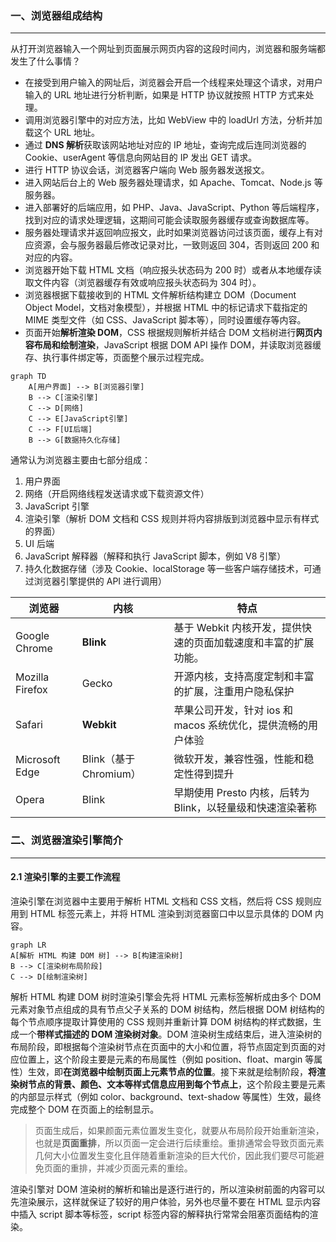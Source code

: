 ### 一、浏览器组成结构

---

从打开浏览器输入一个网址到页面展示网页内容的这段时间内，浏览器和服务端都发生了什么事情？

- 在接受到用户输入的网址后，浏览器会开启一个线程来处理这个请求，对用户输入的 URL 地址进行分析判断，如果是 HTTP 协议就按照 HTTP 方式来处理。
- 调用浏览器引擎中的对应方法，比如 WebView 中的 loadUrl 方法，分析并加载这个 URL 地址。
- 通过 **DNS 解析**获取该网站地址对应的 IP 地址，查询完成后连同浏览器的 Cookie、userAgent 等信息向网站目的 IP 发出 GET 请求。
- 进行 HTTP 协议会话，浏览器客户端向 Web 服务器发送报文。
- 进入网站后台上的 Web 服务器处理请求，如 Apache、Tomcat、Node.js 等服务器。
- 进入部署好的后端应用，如 PHP、Java、JavaScript、Python 等后端程序，找到对应的请求处理逻辑，这期间可能会读取服务器缓存或查询数据库等。
- 服务器处理请求并返回响应报文，此时如果浏览器访问过该页面，缓存上有对应资源，会与服务器最后修改记录对比，一致则返回 304，否则返回 200 和对应的内容。
- 浏览器开始下载 HTML 文档（响应报头状态码为 200 时）或者从本地缓存读取文件内容（浏览器缓存有效或响应报头状态码为 304 时）。
- 浏览器根据下载接收到的 HTML 文件解析结构建立 DOM（Document Object Model，文档对象模型），并根据 HTML 中的标记请求下载指定的 MIME 类型文件（如 CSS、JavaScript 脚本等），同时设置缓存等内容。
- 页面开始**解析渲染 DOM**，CSS 根据规则解析并结合 DOM 文档树进行**网页内容布局和绘制渲染**，JavaScript 根据 DOM API 操作 DOM，并读取浏览器缓存、执行事件绑定等，页面整个展示过程完成。

```mermaid
graph TD
    A[用户界面] --> B[浏览器引擎]
    B --> C[渲染引擎]
    C --> D[网络]
    C --> E[JavaScript引擎]
    C --> F[UI后端]
    B --> G[数据持久化存储]
```

通常认为浏览器主要由七部分组成：

1. 用户界面
2. 网络（开启网络线程发送请求或下载资源文件）
3. JavaScript 引擎
4. 渲染引擎（解析 DOM 文档和 CSS 规则并将内容排版到浏览器中显示有样式的界面）
5. UI 后端
6. JavaScript 解释器（解释和执行 JavaScript 脚本，例如 V8 引擎）
7. 持久化数据存储（涉及 Cookie、localStorage 等一些客户端存储技术，可通过浏览器引擎提供的 API 进行调用）

| 浏览器          | 内核                   | 特点                                                         |
| --------------- | ---------------------- | ------------------------------------------------------------ |
| Google Chrome   | **Blink**              | 基于 Webkit 内核开发，提供快速的页面加载速度和丰富的扩展功能。 |
| Mozilla Firefox | Gecko                  | 开源内核，支持高度定制和丰富的扩展，注重用户隐私保护         |
| Safari          | **Webkit**             | 苹果公司开发，针对 ios 和 macos 系统优化，提供流畅的用户体验 |
| Microsoft Edge  | Blink（基于 Chromium） | 微软开发，兼容性强，性能和稳定性得到提升                     |
| Opera           | Blink                  | 早期使用 Presto 内核，后转为 Blink，以轻量级和快速渲染著称   |



### 二、浏览器渲染引擎简介

---

#### 2.1 渲染引擎的主要工作流程

渲染引擎在浏览器中主要用于解析 HTML 文档和 CSS 文档，然后将 CSS 规则应用到 HTML 标签元素上，并将 HTML 渲染到浏览器窗口中以显示具体的 DOM 内容。

```mermaid
graph LR
A[解析 HTML 构建 DOM 树] --> B[构建渲染树]
B --> C[渲染树布局阶段]
C --> D[绘制渲染树]
```

解析 HTML 构建 DOM 树时渲染引擎会先将 HTML 元素标签解析成由多个 DOM 元素对象节点组成的具有节点父子关系的 DOM 树结构，然后根据 DOM 树结构的每个节点顺序提取计算使用的 CSS 规则并重新计算 DOM 树结构的样式数据，生成一个**带样式描述的 DOM 渲染树对象**。DOM 渲染树生成结束后，进入渲染树的布局阶段，即根据每个渲染树节点在页面中的大小和位置，将节点固定到页面的对应位置上，这个阶段主要是元素的布局属性（例如 position、float、margin 等属性）生效，即**在浏览器中绘制页面上元素节点的位置**。接下来就是绘制阶段，**将渲染树节点的背景、颜色、文本等样式信息应用到每个节点上**，这个阶段主要是元素的内部显示样式（例如 color、background、text-shadow 等属性）生效，最终完成整个 DOM 在页面上的绘制显示。

>页面生成后，如果颜面元素位置发生变化，就要从布局阶段开始重新渲染，也就是**页面重排**，所以页面一定会进行后续重绘。重排通常会导致页面元素几何大小位置发生变化且伴随着重新渲染的巨大代价，因此我们要尽可能避免页面的重排，并减少页面元素的重绘。

渲染引擎对 DOM 渲染树的解析和输出是逐行进行的，所以渲染树前面的内容可以先渲染展示，这样就保证了较好的用户体验，另外也尽量不要在 HTML 显示内容中插入 script 脚本等标签，script 标签内容的解释执行常常会阻塞页面结构的渲染。













































































































































